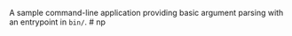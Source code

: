 A sample command-line application providing basic argument parsing with an entrypoint in `bin/`.
#   n p  
 